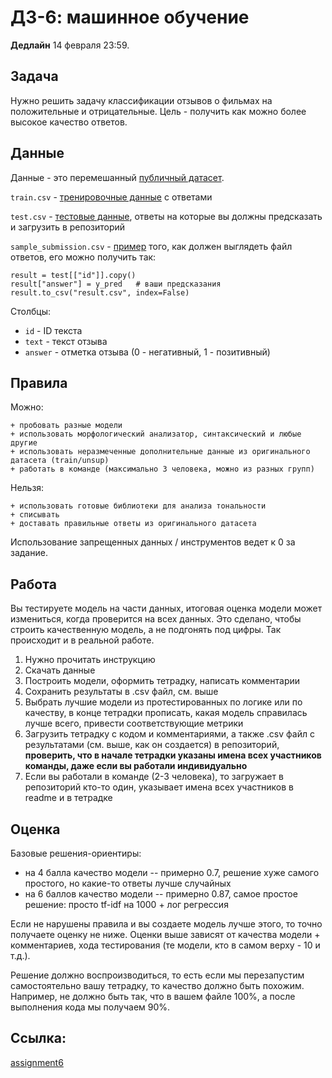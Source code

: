 # ДЗ-6: машинное обучение

**Дедлайн** 14 февраля 23:59.

## Задача

Нужно решить задачу классификации отзывов о фильмах на положительные и отрицательные. Цель - получить как можно более высокое качество ответов.

## Данные

Данные - это перемешанный [публичный датасет](https://aclanthology.org/P11-1015/).

```train.csv``` - [тренировочные данные](https://github.com/hse-ling-python/seminars/blob/master/homework22-23/hw6/train.csv.zip) с ответами

```test.csv``` - [тестовые данные](https://github.com/hse-ling-python/seminars/blob/master/homework22-23/hw6/test.csv.zip), ответы на которые вы должны предсказать и загрузить в репозиторий

```sample_submission.csv``` - [пример](https://github.com/hse-ling-python/seminars/blob/master/homework22-23/hw6/sample_submission.csv) того, как должен выглядеть файл ответов, его можно получить так:

```
result = test[["id"]].copy()
result["answer"] = y_pred   # ваши предсказания
result.to_csv("result.csv", index=False)
```

Столбцы:

+ ```id``` - ID текста
+ ```text``` - текст отзыва
+ ```answer``` - отметка отзыва (0 - негативный, 1 - позитивный)


## Правила

Можно:

    + пробовать разные модели
    + использовать морфологический анализатор, синтаксический и любые другие
    + использовать неразмеченные дополнительные данные из оригинального датасета (train/unsup)
    + работать в команде (максимально 3 человека, можно из разных групп)

Нельзя:

    + использовать готовые библиотеки для анализа тональности
    + списывать
    + доставать правильные ответы из оригинального датасета

Использование запрещенных данных / инструментов ведет к 0 за задание.

## Работа

Вы тестируете модель на части данных, итоговая оценка модели может измениться, когда проверится на всех данных. 
Это сделано, чтобы строить качественную модель, а не подгонять под цифры. Так происходит и в реальной работе.

1. Нужно прочитать инструкцию
2. Скачать данные
3. Построить модели, оформить тетрадку, написать комментарии
4. Сохранить результаты в .csv файл, см. выше
5. Выбрать лучшие модели из протестированных по логике или по качеству, в конце тетрадки прописать, какая модель справилась лучше всего, привести соответствующие метрики
6. Загрузить тетрадку с кодом и комментариями, а также .csv файл с результатами (см. выше, как он создается) в репозиторий, **проверить, что в начале тетрадки указаны имена всех участников команды, даже если вы работали индивидуально**
7. Если вы работали в команде (2-3 человека), то загружает в репозиторий кто-то один, указывает имена всех участников в readme и в тетрадке

## Оценка

Базовые решения-ориентиры:

+ на 4 балла качество модели -- примерно 0.7, решение хуже самого простого, но какие-то ответы лучше случайных
+ на 6 баллов качество модели -- примерно 0.87, самое простое решение: просто tf-idf на 1000 + лог регрессия

Если не нарушены правила и вы создаете модель лучше этого, то точно получаете оценку не ниже. Оценки выше зависят от качества модели + комментариев, хода тестирования (те модели, кто в самом верху - 10 и т.д.). 

Решение должно воспроизводиться, то есть если мы перезапустим самостоятельно вашу тетрадку, то качество должно быть похожим. Например, не должно быть так, что в вашем файле 100%, а после выполнения кода мы получаем 90%.


## Ссылка: 

[assignment6](https://classroom.github.com/a/ijP4u3KA)
